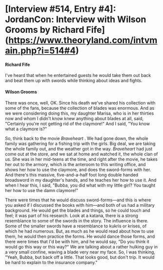 # [Interview #514, Entry #4]: JordanCon: Interview with Wilson Grooms by Richard Fife](https://www.theoryland.com/intvmain.php?i=514#4)

#### Richard Fife

I've heard that when he entertained guests he would take them out back and beat them up with swords while thinking about ideas and fights.

#### Wilson Grooms

There was once, well, OK. Since his death we've shared his collection with some of the fans, because the collection of blades was enormous. And as we were considering doing this, my daughter Marisa, who is in her thirties now and whom I didn't know knew anything about blades at all, said, "Certainly you're not getting rid of the claymore!" And I said, "You know what a claymore is?"

So, think back to the movie
*Braveheart*
. We had gone down, the whole family was gathering for a fishing trip with the girls. Big deal, we are taking the whole family out, and the weather got in the way.
*Braveheart*
had just come out at the store, and we sat at home and watched it, the whole clan of us. She was in her mid-teens at the time, and right after the movie, he takes her out to the armory, which is the anteroom to this writing office, and shows her how to use the claymore, and does the sword-forms with her. And there's this massive, five-and-a-half foot long double handed broadsword in my daughter's hands, and he teaches her how to use it. And when I hear this, I said, "Bubba, you did what with my little girl? You taught her how to use the damn claymore!"

There were times that he would discuss sword-forms—and this is where you asked if I discussed the books with him—and both of us had a military background. He would get the blades and things, so he could touch and feel; it was part of his research. Look at a katana, there is a strong resemblance to some of the swords in the story. The influence is there. Some of the smaller swords have a resemblance to kukris or krises, of which he had numerous. But, as much as he would read about how to use them, he would then practice the forms. He would dance those forms, and there were times that I'd be with him, and he would say, "Do you think it would go this way or this way?" We are talking about a rather hulking guy in a very small confine, waving a blade very near my face. So, I was thinking, "Yeah, Bubba, but back off a little. That looks good, but don't trip. It would be hard to explain to the insurance company."

